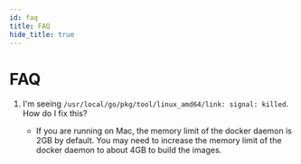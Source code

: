 ```yaml
---
id: faq
title: FAQ
hide_title: true
---
```

# FAQ

1. I'm seeing `/usr/local/go/pkg/tool/linux_amd64/link: signal: killed`. How do I fix this?

   - If you are running on Mac, the memory limit of the docker daemon is 2GB by default.
   You may need to increase the memory limit of the docker daemon to about 4GB 
   to build the images.
    